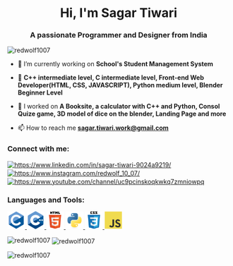 <h1 align="center">Hi, I'm Sagar Tiwari</h1>
<h3 align="center">A passionate Programmer and Designer from India</h3>

<p align="left"> <img src="https://komarev.com/ghpvc/?username=redwolf1007&label=Profile%20views&color=0e75b6&style=flat" alt="redwolf1007" /> </p>

- 🔭 I’m currently working on **School's Student Management System**

- 🌱 **C++ intermediate level, C intermediate level, Front-end Web Developer(HTML, CSS, JAVASCRIPT), Python medium level, Blender Beginner Level**

- 🌱 I worked on **A Booksite, a calculator with C++ and Python, Consol Quize game, 3D model of dice on the blender, Landing Page and more**

- 📫 How to reach me **sagar.tiwari.work@gmail.com**

<h3 align="left">Connect with me:</h3>
<p align="left">
<a href="https://www.linkedin.com/in/sagar-tiwari-9024a9219/" target="blank"><img align="center" src="https://raw.githubusercontent.com/rahuldkjain/github-profile-readme-generator/master/src/images/icons/Social/linked-in-alt.svg" alt="https://www.linkedin.com/in/sagar-tiwari-9024a9219/" height="30" width="40" /></a>
<a href="https://www.instagram.com/umi_10_07/" target="blank"><img align="center" src="https://raw.githubusercontent.com/rahuldkjain/github-profile-readme-generator/master/src/images/icons/Social/instagram.svg" alt="https://www.instagram.com/redwolf_10_07/" height="30" width="40" /></a>
<a href="https://www.youtube.com/channel/UC9PciNSKoqKwKQ7ZmnIOWpQ" target="blank"><img align="center" src="https://raw.githubusercontent.com/rahuldkjain/github-profile-readme-generator/master/src/images/icons/Social/youtube.svg" alt="https://www.youtube.com/channel/uc9pcinskoqkwkq7zmniowpq" height="30" width="40" /></a>
</p>

<h3 align="left">Languages and Tools:</h3>
<p align="left"> <a href="https://www.cprogramming.com/" target="_blank" rel="noreferrer"> <img src="https://raw.githubusercontent.com/devicons/devicon/master/icons/c/c-original.svg" alt="c" width="40" height="40"/> </a> <a href="https://www.w3schools.com/cpp/" target="_blank" rel="noreferrer"> <img src="https://raw.githubusercontent.com/devicons/devicon/master/icons/cplusplus/cplusplus-original.svg" alt="cplusplus" width="40" height="40"/> </a> <a href="https://www.w3.org/html/" target="_blank" rel="noreferrer"> <img src="https://raw.githubusercontent.com/devicons/devicon/master/icons/html5/html5-original-wordmark.svg" alt="html5" width="40" height="40"/> </a> <a href="https://www.python.org" target="_blank" rel="noreferrer"> <img src="https://raw.githubusercontent.com/devicons/devicon/master/icons/python/python-original.svg" alt="python" width="40" height="40"/> </a><a href="https://www.w3schools.com/css/" target="_blank" rel="noreferrer"> <img src="https://raw.githubusercontent.com/devicons/devicon/master/icons/css3/css3-original-wordmark.svg" alt="css3" width="40" height="40"/> </a> <a href="https://developer.mozilla.org/en-US/docs/Web/JavaScript" target="_blank" rel="noreferrer"> <img src="https://raw.githubusercontent.com/devicons/devicon/master/icons/javascript/javascript-original.svg" alt="javascript" width="40" height="40"/> </a> </p>

<p><img align="left" src="https://github-readme-stats.vercel.app/api/top-langs?username=redwolf1007&show_icons=true&locale=en&layout=compact" alt="redwolf1007" /></p>

<p>&nbsp;<img align="center" src="https://github-readme-stats.vercel.app/api?username=redwolf1007&show_icons=true&locale=en" alt="redwolf1007" /></p>

<p><img align="center" src="https://github-readme-streak-stats.herokuapp.com/?user=redwolf1007&" alt="redwolf1007" /></p>
